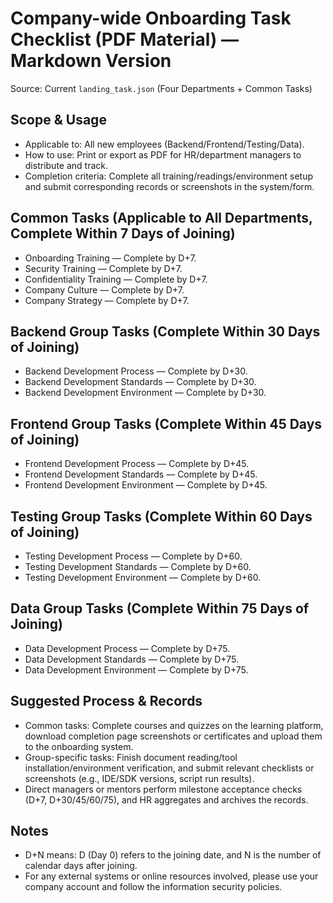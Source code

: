 # Company-wide Onboarding Task Checklist (PDF Material) — Markdown Version

Source: Current `landing_task.json` (Four Departments + Common Tasks)

## Scope & Usage
- Applicable to: All new employees (Backend/Frontend/Testing/Data).
- How to use: Print or export as PDF for HR/department managers to distribute and track.
- Completion criteria: Complete all training/readings/environment setup and submit corresponding records or screenshots in the system/form.

## Common Tasks (Applicable to All Departments, Complete Within 7 Days of Joining)
- Onboarding Training — Complete by D+7.
- Security Training — Complete by D+7.
- Confidentiality Training — Complete by D+7.
- Company Culture — Complete by D+7.
- Company Strategy — Complete by D+7.

## Backend Group Tasks (Complete Within 30 Days of Joining)
- Backend Development Process — Complete by D+30.
- Backend Development Standards — Complete by D+30.
- Backend Development Environment — Complete by D+30.

## Frontend Group Tasks (Complete Within 45 Days of Joining)
- Frontend Development Process — Complete by D+45.
- Frontend Development Standards — Complete by D+45.
- Frontend Development Environment — Complete by D+45.

## Testing Group Tasks (Complete Within 60 Days of Joining)
- Testing Development Process — Complete by D+60.
- Testing Development Standards — Complete by D+60.
- Testing Development Environment — Complete by D+60.

## Data Group Tasks (Complete Within 75 Days of Joining)
- Data Development Process — Complete by D+75.
- Data Development Standards — Complete by D+75.
- Data Development Environment — Complete by D+75.

## Suggested Process & Records
- Common tasks: Complete courses and quizzes on the learning platform, download completion page screenshots or certificates and upload them to the onboarding system.
- Group-specific tasks: Finish document reading/tool installation/environment verification, and submit relevant checklists or screenshots (e.g., IDE/SDK versions, script run results).
- Direct managers or mentors perform milestone acceptance checks (D+7, D+30/45/60/75), and HR aggregates and archives the records.

## Notes
- D+N means: D (Day 0) refers to the joining date, and N is the number of calendar days after joining.
- For any external systems or online resources involved, please use your company account and follow the information security policies.
